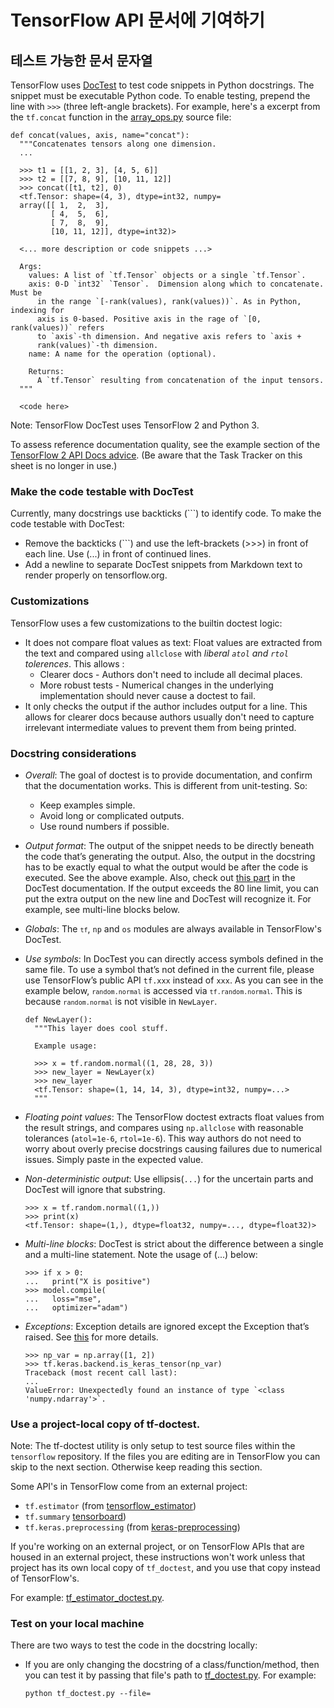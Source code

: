 # TensorFlow API 문서에 기여하기

<a id="doctest"></a>

## 테스트 가능한 문서 문자열

TensorFlow uses [DocTest](https://docs.python.org/3/library/doctest.html) to test code snippets in Python docstrings. The snippet must be executable Python code. To enable testing, prepend the line with `>>>` (three left-angle brackets). For example, here's a excerpt from the `tf.concat` function in the [array_ops.py](https://www.tensorflow.org/code/tensorflow/python/ops/array_ops.py) source file:

```
def concat(values, axis, name="concat"):
  """Concatenates tensors along one dimension.
  ...

  >>> t1 = [[1, 2, 3], [4, 5, 6]]
  >>> t2 = [[7, 8, 9], [10, 11, 12]]
  >>> concat([t1, t2], 0)
  <tf.Tensor: shape=(4, 3), dtype=int32, numpy=
  array([[ 1,  2,  3],
         [ 4,  5,  6],
         [ 7,  8,  9],
         [10, 11, 12]], dtype=int32)>

  <... more description or code snippets ...>

  Args:
    values: A list of `tf.Tensor` objects or a single `tf.Tensor`.
    axis: 0-D `int32` `Tensor`.  Dimension along which to concatenate. Must be
      in the range `[-rank(values), rank(values))`. As in Python, indexing for
      axis is 0-based. Positive axis in the rage of `[0, rank(values))` refers
      to `axis`-th dimension. And negative axis refers to `axis +
      rank(values)`-th dimension.
    name: A name for the operation (optional).

    Returns:
      A `tf.Tensor` resulting from concatenation of the input tensors.
  """

  <code here>
```

Note: TensorFlow DocTest uses TensorFlow 2 and Python 3.

To assess reference documentation quality, see the example section of the
[TensorFlow 2 API Docs advice](https://docs.google.com/document/d/1e20k9CuaZ_-hp25-sSd8E8qldxKPKQR-SkwojYr_r-U/preview).
(Be aware that the Task Tracker on this sheet is no longer in use.)


### Make the code testable with DocTest

Currently, many docstrings use backticks (```) to identify code. To make the
code testable with DocTest:

*   Remove the backticks (```) and use the left-brackets (>>>) in front of each
    line. Use (...) in front of continued lines.
*   Add a newline to separate DocTest snippets from Markdown text to
    render properly on tensorflow.org.

### Customizations

TensorFlow uses a few customizations to the builtin doctest logic:

*   It does not compare float values as text: Float values are extracted from
    the text and compared using `allclose` with _liberal `atol` and `rtol`
    tolerences_. This allows :
    *   Clearer docs - Authors don't need to include all decimal places.
    *   More robust tests - Numerical changes in the underlying implementation
        should never cause a doctest to fail.
*   It only checks the output if the author includes output for a line. This
    allows for clearer docs because authors usually don't need to capture
    irrelevant intermediate values to prevent them from being printed.

### Docstring considerations

*   *Overall*: The goal of doctest is to provide documentation, and confirm that
    the documentation works. This is different from unit-testing. So:
    *   Keep examples simple.
    *   Avoid long or complicated outputs.
    *   Use round numbers if possible.
*   *Output format*: The output of the snippet needs to be directly beneath the
    code that’s generating the output. Also, the output in the docstring has to
    be exactly equal to what the output would be after the code is executed. See
    the above example. Also, check out
    [this part](https://docs.python.org/3/library/doctest.html#warnings) in the
    DocTest documentation. If the output exceeds the 80 line limit, you can put
    the extra output on the new line and DocTest will recognize it. For example,
    see multi-line blocks below.
*   *Globals*: The <code>`tf`</code>, `np` and `os` modules are always
    available in TensorFlow's DocTest.
*   *Use symbols*: In DocTest you can directly access symbols defined in the
    same file. To use a symbol that’s not defined in the current file, please
    use TensorFlow’s public API `tf.xxx` instead of `xxx`. As you can see in the
    example below, <code>`random.normal`</code> is accessed via
    <code>`tf.random.normal`</code>. This is because
    <code>`random.normal`</code> is not visible in `NewLayer`.

    ```
    def NewLayer():
      """This layer does cool stuff.

      Example usage:

      >>> x = tf.random.normal((1, 28, 28, 3))
      >>> new_layer = NewLayer(x)
      >>> new_layer
      <tf.Tensor: shape=(1, 14, 14, 3), dtype=int32, numpy=...>
      """
    ```

*   *Floating point values*: The TensorFlow doctest extracts float values from
    the result strings, and compares using `np.allclose` with reasonable
    tolerances (`atol=1e-6`, `rtol=1e-6`). This way authors do not need to worry
    about overly precise docstrings causing failures due to numerical issues.
    Simply paste in the expected value.

*   *Non-deterministic output*: Use ellipsis(`...`) for the uncertain parts and
    DocTest will ignore that substring.

    ```
    >>> x = tf.random.normal((1,))
    >>> print(x)
    <tf.Tensor: shape=(1,), dtype=float32, numpy=..., dtype=float32)>
    ```

*   *Multi-line blocks*: DocTest is strict about the difference between a single
    and a multi-line statement. Note the usage of (...) below:

    ```
    >>> if x > 0:
    ...   print("X is positive")
    >>> model.compile(
    ...   loss="mse",
    ...   optimizer="adam")
    ```

*   *Exceptions*: Exception details are ignored except the Exception that’s
    raised. See
    [this](https://docs.python.org/3/library/doctest.html#doctest.IGNORE_EXCEPTION_DETAIL)
    for more details.

    ```
    >>> np_var = np.array([1, 2])
    >>> tf.keras.backend.is_keras_tensor(np_var)
    Traceback (most recent call last):
    ...
    ValueError: Unexpectedly found an instance of type `<class 'numpy.ndarray'>`.
    ```

### Use a project-local copy of tf-doctest.

Note: The tf-doctest utility is only setup to test source files within the
`tensorflow` repository. If the files you are editing are in TensorFlow you can
skip to the next section. Otherwise keep reading this section.

Some API's in TensorFlow come from an external project:

*   `tf.estimator` (from
    [tensorflow_estimator](https://github.com/tensorflow/estimator))
*   `tf.summary` [tensorboard](https://github.com/tensorflow/tensorboard))
*   `tf.keras.preprocessing` (from
    [keras-preprocessing](https://github.com/keras-team/keras-preprocessing))

If you're working on an external project, or on TensorFlow APIs that are housed
in an external project, these instructions won't work unless that project has
its own local copy of `tf_doctest`, and you use that copy instead of
TensorFlow's.

For example:
[tf_estimator_doctest.py](https://github.com/tensorflow/estimator/python/estimator/tf_estimator_doctest.py).

### Test on your local machine

There are two ways to test the code in the docstring locally:

*   If you are only changing the docstring of a class/function/method, then you
    can test it by passing that file's path to
    [tf_doctest.py](https://www.tensorflow.org/code/tensorflow/tools/docs/tf_doctest.py).
    For example:

    <pre class="prettyprint lang-bsh">
    <code class="devsite-terminal">python tf_doctest.py --file=<file_path>
```
